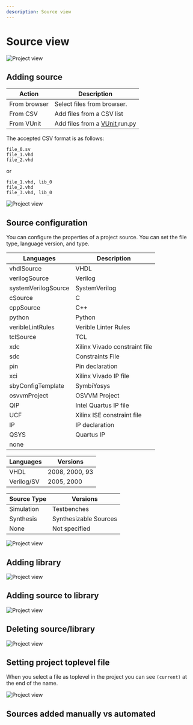 ```yaml
---
description: Source view
---
```


# Source view

<p align="center">

![Project view](/img/tool_manager/source/general.png) 
</p>

## Adding source

<p align="center">

| Action           | Description                                                                                    |
|------------------|------------------------------------------------------------------------------------------------|
| From browser     | Select files from browser.                                                                     |
| From CSV         | Add files from a CSV list                                                                      |
| From VUnit       | Add files from a [ VUnit ]( http://vunit.github.io/ ) run.py                                   |
</p>

The accepted CSV format is as follows:

```
file_0.sv
file_1.vhd
file_2.vhd
```

or

```
file_1.vhd, lib_0
file_2.vhd
file_3.vhd, lib_0
```

<p align="center">

![Project view](/img/tool_manager/source/add.png) 
</p>

## Source configuration

You can configure the properties of a project source. You can set the file type, language version, and type.

| Languages            | Description                         |
|----------------------|-------------------------------------|
| vhdlSource           | VHDL                                |                  
| verilogSource        | Verilog                             |   
| systemVerilogSource  | SystemVerilog                       |               
| cSource              | C                                   |               
| cppSource            | C++                                 |                 
| python               | Python                              |                    
| veribleLintRules     | Verible Linter Rules                |         
| tclSource            | TCL                                 |                 
| xdc                  | Xilinx Vivado constraint file       |                  
| sdc                  | Constraints File                    |     
| pin                  | Pin declaration                     |    
| xci                  | Xilinx Vivado IP file               |          
| sbyConfigTemplate    | SymbiYosys                          |                        
| osvvmProject         | OSVVM Project                       |  
| QIP                  | Intel Quartus IP file               |                       
| UCF                  | Xilinx ISE constraint file          |                            
| IP                   | IP declaration                      |                            
| QSYS                 | Quartus IP                          |                        
| none                 |                                     |   


| Languages            | Versions       |
|----------------------|----------------|
| VHDL                 | 2008, 2000, 93 |
| Verilog/SV           | 2005, 2000     |

| Source Type          | Versions               |
|----------------------|------------------------|
| Simulation           | Testbenches            |
| Synthesis            | Synthesizable Sources  |
| None                 | Not specified          |


<p align="center">

![Project view](/img/tool_manager/source/sourceConfiguration.png) 
</p>

## Adding library

<p align="center">

![Project view](/img/tool_manager/source/add.png) 
</p>

## Adding source to library

<p align="center">

![Project view](/img/tool_manager/source/add_to_lib.png) 
</p>

## Deleting source/library

<p align="center">

![Project view](/img/tool_manager/source/delete.png) 
</p>

## Setting project toplevel file

When you select a file as toplevel in the project you can see `(current)` at the end of the name.

<p align="center">

![Project view](/img/tool_manager/source/toplevel.png) 
</p>

## Sources added manually vs automated

